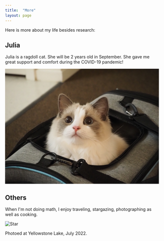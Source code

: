 ```yaml
---
title:  "More"
layout: page
---
```


Here is more about my life besides research: 


## Julia 

Julia is a ragdoll cat. She will be 2 years old in September. She gave me great support and comfort during the COVID-19 pandemic!

![Julia](/fig/julia1.jpg)

## Others

When I'm not doing math, I enjoy traveling, stargazing, photographing as well as cooking.

![Star](/fig/star.jpg)

Photoed at Yellowstone Lake, July 2022.


